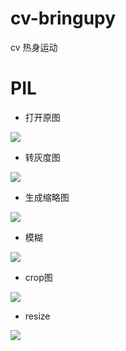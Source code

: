 # cv-bringupy
cv 热身运动

# PIL
* 打开原图

![](resource/origin/tly.jpg)


* 转灰度图

![](resource/output/simple/test_gray.jpg)


* 生成缩略图

![](resource/output/simple/test_thumbnail.jpg) 

* 模糊

![](resource/output/simple/test_blur.jpg) 

* crop图

![](resource/output/simple/test_crop.jpg) 
  
  
* resize

![](resource/output/simple/test_resize.jpg) 
